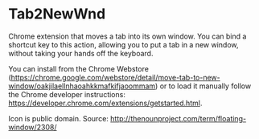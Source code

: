 Tab2NewWnd
==========

Chrome extension that moves a tab into its own window. You can bind a shortcut key to this action, allowing you to put a tab in a new window, without taking your hands off the keyboard.

You can install from the Chrome Webstore (https://chrome.google.com/webstore/detail/move-tab-to-new-window/oakjilaellnhaoahkkmafkifjaoommam) or to load it manually follow the Chrome developer instructions: https://developer.chrome.com/extensions/getstarted.html.

Icon is public domain. Source: http://thenounproject.com/term/floating-window/2308/